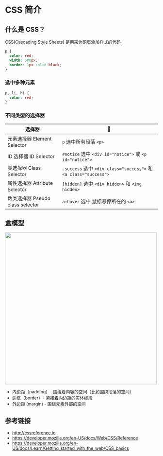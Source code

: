# CSS 简介

## 什么是 CSS？
CSS(Cascading Style Sheets) 是用来为网页添加样式的代码。

```css
p {
  color: red;
  width: 500px;
  border: 1px solid black;
}
```

### 选中多种元素
```css
p, li, h1 {
  color: red;
}
```

### 不同类型的选择器  
| 选择器 |  🌰 |
| ----- | ----- |
| 元素选择器 Element Selector | `p` 选中所有段落 `<p>` |
| ID 选择器 ID Selector | `#notice` 选中 `<div id="notice">` 或 `<p id="notice">` |
| 类选择器 Class Selector | `.success` 选中 `<div class="success">` 和 `<a class="success">` |
| 属性选择器 Attribute Selector | `[hidden]` 选中 `<div hidden>` 和 `<img hidden>` |
| 伪类选择器 Pseudo class selector | `a:hover` 选中 鼠标悬停所在的 `<a>` |

## 盒模型

<img src="https://mdn.mozillademos.org/files/9443/box-model.png" width="500">

* 内边距（padding）- 围绕着内容的空间（比如围绕段落的空间）
* 边框（border）- 紧接着内边距的实体线段
* 外边距 (margin) - 围绕元素外部的空间

## 参考链接
* http://cssreference.io
* https://developer.mozilla.org/en-US/docs/Web/CSS/Reference
* https://developer.mozilla.org/en-US/docs/Learn/Getting_started_with_the_web/CSS_basics
